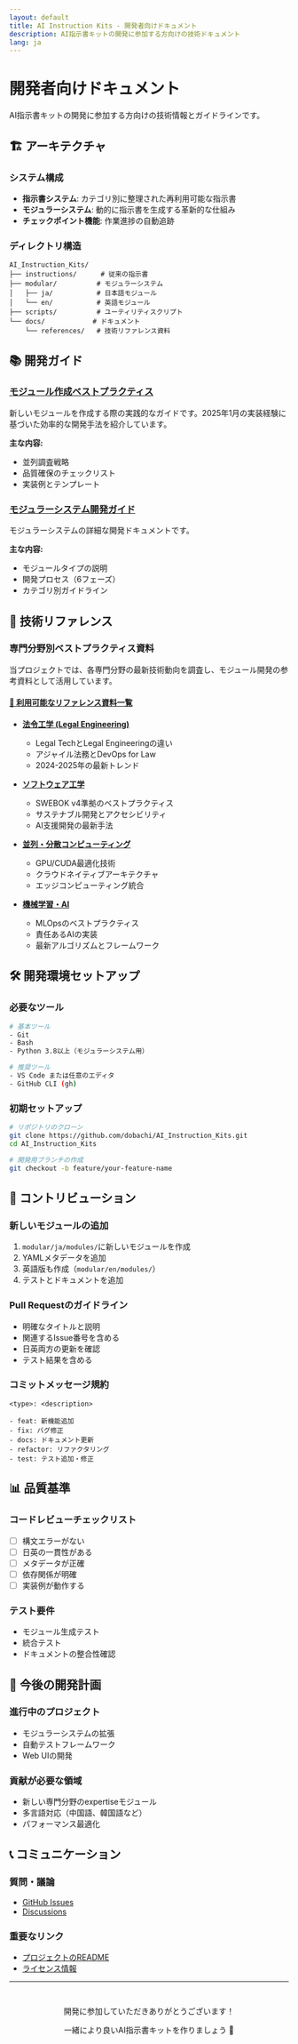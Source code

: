 ```yaml
---
layout: default
title: AI Instruction Kits - 開発者向けドキュメント
description: AI指示書キットの開発に参加する方向けの技術ドキュメント
lang: ja
---
```


# 開発者向けドキュメント

AI指示書キットの開発に参加する方向けの技術情報とガイドラインです。

## 🏗️ アーキテクチャ

### システム構成
- **指示書システム**: カテゴリ別に整理された再利用可能な指示書
- **モジュラーシステム**: 動的に指示書を生成する革新的な仕組み
- **チェックポイント機能**: 作業進捗の自動追跡

### ディレクトリ構造
```
AI_Instruction_Kits/
├── instructions/      # 従来の指示書
├── modular/          # モジュラーシステム
│   ├── ja/           # 日本語モジュール
│   └── en/           # 英語モジュール
├── scripts/          # ユーティリティスクリプト
└── docs/            # ドキュメント
    └── references/   # 技術リファレンス資料
```

## 📚 開発ガイド

### [モジュール作成ベストプラクティス](best-practices/module-creation)
新しいモジュールを作成する際の実践的なガイドです。2025年1月の実装経験に基づいた効率的な開発手法を紹介しています。

**主な内容:**
- 並列調査戦略
- 品質確保のチェックリスト
- 実装例とテンプレート

### [モジュラーシステム開発ガイド](https://github.com/dobachi/AI_Instruction_Kits/blob/main/modular/DEVELOPMENT.md)
モジュラーシステムの詳細な開発ドキュメントです。

**主な内容:**
- モジュールタイプの説明
- 開発プロセス（6フェーズ）
- カテゴリ別ガイドライン

## 🔬 技術リファレンス

### 専門分野別ベストプラクティス資料

当プロジェクトでは、各専門分野の最新技術動向を調査し、モジュール開発の参考資料として活用しています。

#### [📖 利用可能なリファレンス資料一覧](references/)

- **[法令工学 (Legal Engineering)](references/legal-engineering)**
  - Legal TechとLegal Engineeringの違い
  - アジャイル法務とDevOps for Law
  - 2024-2025年の最新トレンド

- **[ソフトウェア工学](references/software-engineering)**
  - SWEBOK v4準拠のベストプラクティス
  - サステナブル開発とアクセシビリティ
  - AI支援開発の最新手法

- **[並列・分散コンピューティング](references/parallel-distributed)**
  - GPU/CUDA最適化技術
  - クラウドネイティブアーキテクチャ
  - エッジコンピューティング統合

- **[機械学習・AI](references/machine-learning)**
  - MLOpsのベストプラクティス
  - 責任あるAIの実装
  - 最新アルゴリズムとフレームワーク

## 🛠️ 開発環境セットアップ

### 必要なツール
```bash
# 基本ツール
- Git
- Bash
- Python 3.8以上（モジュラーシステム用）

# 推奨ツール
- VS Code または任意のエディタ
- GitHub CLI (gh)
```

### 初期セットアップ
```bash
# リポジトリのクローン
git clone https://github.com/dobachi/AI_Instruction_Kits.git
cd AI_Instruction_Kits

# 開発用ブランチの作成
git checkout -b feature/your-feature-name
```

## 🤝 コントリビューション

### 新しいモジュールの追加
1. `modular/ja/modules/`に新しいモジュールを作成
2. YAMLメタデータを追加
3. 英語版も作成（`modular/en/modules/`）
4. テストとドキュメントを追加

### Pull Requestのガイドライン
- 明確なタイトルと説明
- 関連するIssue番号を含める
- 日英両方の更新を確認
- テスト結果を含める

### コミットメッセージ規約
```
<type>: <description>

- feat: 新機能追加
- fix: バグ修正
- docs: ドキュメント更新
- refactor: リファクタリング
- test: テスト追加・修正
```

## 📊 品質基準

### コードレビューチェックリスト
- [ ] 構文エラーがない
- [ ] 日英の一貫性がある
- [ ] メタデータが正確
- [ ] 依存関係が明確
- [ ] 実装例が動作する

### テスト要件
- モジュール生成テスト
- 統合テスト
- ドキュメントの整合性確認

## 🚀 今後の開発計画

### 進行中のプロジェクト
- モジュラーシステムの拡張
- 自動テストフレームワーク
- Web UIの開発

### 貢献が必要な領域
- 新しい専門分野のexpertiseモジュール
- 多言語対応（中国語、韓国語など）
- パフォーマンス最適化

## 📞 コミュニケーション

### 質問・議論
- [GitHub Issues](https://github.com/dobachi/AI_Instruction_Kits/issues)
- [Discussions](https://github.com/dobachi/AI_Instruction_Kits/discussions)

### 重要なリンク
- [プロジェクトのREADME](https://github.com/dobachi/AI_Instruction_Kits/blob/main/README.md)
- [ライセンス情報](https://github.com/dobachi/AI_Instruction_Kits/blob/main/LICENSE)

---

<div style="text-align: center; margin-top: 3em;">
  <p>開発に参加していただきありがとうございます！</p>
  <p>一緒により良いAI指示書キットを作りましょう 🚀</p>
</div>
